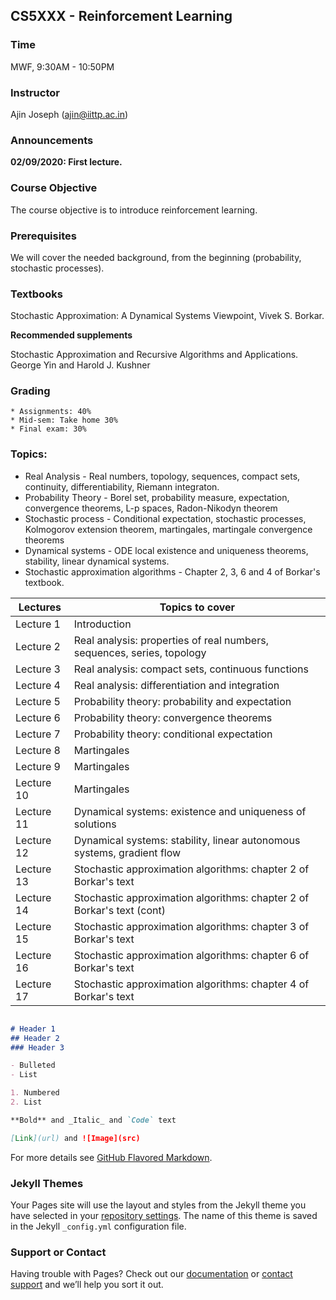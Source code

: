 ## CS5XXX - Reinforcement Learning

### Time
MWF, 9:30AM - 10:50PM 

### Instructor
Ajin Joseph (ajin@iittp.ac.in)


### Announcements
**02/09/2020: First lecture.**


### Course Objective
The course objective is to introduce reinforcement learning.

### Prerequisites

We will cover the needed background, from the beginning (probability, stochastic processes). 

### Textbooks
Stochastic Approximation: A Dynamical Systems Viewpoint, Vivek S. Borkar.

**Recommended supplements**

Stochastic Approximation and Recursive Algorithms and Applications. George Yin and Harold J. Kushner 

### Grading
```
* Assignments: 40% 
* Mid-sem: Take home 30% 
* Final exam: 30%
```

 
### Topics:

* Real Analysis - Real numbers, topology, sequences, compact sets, continuity, differentiability, Riemann integraton.
* Probability Theory - Borel set, probability measure, expectation, convergence theorems, L-p spaces, Radon-Nikodyn theorem
* Stochastic process - Conditional expectation, stochastic processes, Kolmogorov extension theorem, martingales, martingale convergence                         theorems    
* Dynamical systems - ODE local existence and uniqueness theorems, stability, linear dynamical systems.
* Stochastic approximation algorithms - Chapter 2, 3,   6 and 4 of Borkar's textbook.
 
 


| Lectures      | Topics to cover |
| ------------- | --------------- |
| Lecture 1     | Introduction  |
| Lecture 2     | Real analysis: properties of real numbers, sequences, series, topology   |
| Lecture 3     | Real analysis: compact sets, continuous functions |
| Lecture 4     | Real analysis: differentiation and integration |
| Lecture 5     | Probability theory: probability and expectation |
| Lecture 6     | Probability theory: convergence theorems |
| Lecture 7     | Probability theory: conditional expectation |
| Lecture 8     | Martingales |
| Lecture 9     | Martingales |
| Lecture 10    | Martingales |
| Lecture 11    | Dynamical systems: existence and uniqueness of solutions |
| Lecture 12    | Dynamical systems: stability, linear autonomous systems, gradient flow |
| Lecture 13    | Stochastic approximation algorithms: chapter 2 of Borkar's text |
| Lecture 14    | Stochastic approximation algorithms: chapter 2 of Borkar's text (cont)|
| Lecture 15    | Stochastic approximation algorithms: chapter 3 of Borkar's text  |
| Lecture 16    | Stochastic approximation algorithms: chapter 6 of Borkar's text |
| Lecture 17    | Stochastic approximation algorithms: chapter 4 of Borkar's text |










```markdown

# Header 1
## Header 2
### Header 3

- Bulleted
- List

1. Numbered
2. List

**Bold** and _Italic_ and `Code` text

[Link](url) and ![Image](src)
```

For more details see [GitHub Flavored Markdown](https://guides.github.com/features/mastering-markdown/).

### Jekyll Themes

Your Pages site will use the layout and styles from the Jekyll theme you have selected in your [repository settings](https://github.com/ajingj82/rl/settings). The name of this theme is saved in the Jekyll `_config.yml` configuration file.

### Support or Contact

Having trouble with Pages? Check out our [documentation](https://docs.github.com/categories/github-pages-basics/) or [contact support](https://github.com/contact) and we’ll help you sort it out.
